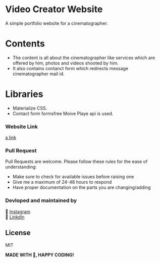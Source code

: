 # Video Creator Website

A simple portfolio website for a cinematographer.
# Contents

  - The content is all about the cinematographer like services which are offered by him, photos and videos shooted by him.
  - It also contains contanct form which redirects message cinematographer mail id.
  
# Libraries

  - Materialize CSS.
  - Contact form formsfree Moive Playe api is used.
  
### Website Link

[a link](https://richiecreations.netlify.app/)

### Pull Request
Pull Requests are welcome. Please follow these rules for the ease of understanding:

- Make sure to check for available issues before raising one
- Give me a maximum of 24-48 hours to respond
- Have proper documentation on the parts you are changing/adding

### Devloped and maintained by

📸 [Instagram](https://www.instagram.com/lucifer_the_king/?hl=en) <br /> 
🧳 [LinkdIn](https://www.linkedin.com/in/nihal-ahamed-m-s-7b6808190/)

License
----
MIT


**MADE WITH 💖, HAPPY CODING!**

